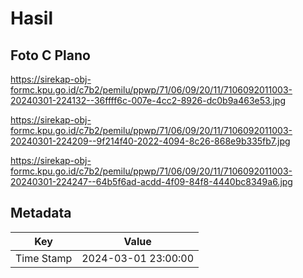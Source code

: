 # Hasil

## Foto C Plano

https://sirekap-obj-formc.kpu.go.id/c7b2/pemilu/ppwp/71/06/09/20/11/7106092011003-20240301-224132--36ffff6c-007e-4cc2-8926-dc0b9a463e53.jpg

https://sirekap-obj-formc.kpu.go.id/c7b2/pemilu/ppwp/71/06/09/20/11/7106092011003-20240301-224209--9f214f40-2022-4094-8c26-868e9b335fb7.jpg

https://sirekap-obj-formc.kpu.go.id/c7b2/pemilu/ppwp/71/06/09/20/11/7106092011003-20240301-224247--64b5f6ad-acdd-4f09-84f8-4440bc8349a6.jpg


## Metadata

| Key        | Value               |
| ---------- | ------------------- |
| Time Stamp | 2024-03-01 23:00:00 |




